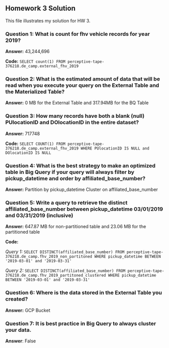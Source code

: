 ## Homework 3 Solution 

This file illustrates my solution for HW 3. 

### Question 1: What is count for fhv vehicle records for year 2019?

**Answer:** 43,244,696

**Code:** `SELECT count(1) FROM perceptive-tape-376218.de_camp.external_fhv_2019`

### Question 2: What is the estimated amount of data that will be read when you execute your query on the External Table and the Materialized Table?

**Answer:** 0 MB for the External Table and 317.94MB for the BQ Table

### Question 3: How many records have both a blank (null) PUlocationID and DOlocationID in the entire dataset?

**Answer:** 717748

**Code:** `SELECT COUNT(1) FROM perceptive-tape-376218.de_camp.external_fhv_2019 WHERE PUlocationID IS NULL and DOlocationID IS NULL`

### Question 4: What is the best strategy to make an optimized table in Big Query if your query will always filter by pickup_datetime and order by affiliated_base_number?

**Answer:** Partition by pickup_datetime Cluster on affiliated_base_number

### Question 5:  Write a query to retrieve the distinct affiliated_base_number between pickup_datetime 03/01/2019 and 03/31/2019 (inclusive)

**Answer:** 647.87 MB for non-partitioned table and 23.06 MB for the partitioned table 

**Code:** 

*Query 1:*
`SELECT DISTINCT(affiliated_base_number) FROM perceptive-tape-376218.de_camp.fhv_2019_non_partitoned WHERE pickup_datetime BETWEEN '2019-03-01' and '2019-03-31'`

*Query 2:*
`SELECT DISTINCT(affiliated_base_number) FROM perceptive-tape-376218.de_camp.fhv_2019_partitoned_clustered WHERE pickup_datetime BETWEEN '2019-03-01' and '2019-03-31'`

### Question 6: Where is the data stored in the External Table you created?

**Answer:** GCP Bucket

### Question 7: It is best practice in Big Query to always cluster your data.

**Answer**: False




